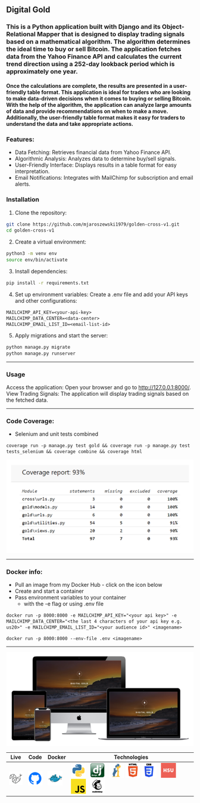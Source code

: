 ## Digital Gold

### This is a Python application built with Django and its Object-Relational Mapper that is designed to display trading signals based on a mathematical algorithm. The algorithm determines the ideal time to buy or sell Bitcoin. The application fetches data from the Yahoo Finance API and calculates the current trend direction using a 252-day lookback period which is approximately one year. 

#### Once the calculations are complete, the results are presented in a user-friendly table format. This application is ideal for traders who are looking to make data-driven decisions when it comes to buying or selling Bitcoin. With the help of the algorithm, the application can analyze large amounts of data and provide recommendations on when to make a move. Additionally, the user-friendly table format makes it easy for traders to understand the data and take appropriate actions.


### Features:

* Data Fetching: Retrieves financial data from Yahoo Finance API.
* Algorithmic Analysis: Analyzes data to determine buy/sell signals.
* User-Friendly Interface: Displays results in a table format for easy interpretation.
* Email Notifications: Integrates with MailChimp for subscription and email alerts.


### Installation

1. Clone the repository:
  ```bash
  git clone https://github.com/mjaroszewski1979/golden-cross-v1.git
  cd golden-cross-v1
  ```
2. Create a virtual environment:
  ```bash
  python3 -m venv env
  source env/bin/activate
  ```
3. Install dependencies:
  ```bash
  pip install -r requirements.txt
  ```
4. Set up environment variables:
   Create a .env file and add your API keys and other configurations:
  ```
  MAILCHIMP_API_KEY=<your-api-key>
  MAILCHIMP_DATA_CENTER=<data-center>
  MAILCHIMP_EMAIL_LIST_ID=<email-list-id>
  ```
5. Apply migrations and start the server:
  ```bash
  python manage.py migrate
  python manage.py runserver
  ```

--------------------------------------------------

### Usage
Access the application: Open your browser and go to http://127.0.0.1:8000/.
View Trading Signals: The application will display trading signals based on the fetched data.

--------------------------------------------------



### Code Coverage:
* Selenium and unit tests combined

```
coverage run -p manage.py test gold && coverage run -p manage.py test tests_selenium && coverage combine && coverage html

```

<img src="https://github.com/mjaroszewski1979/golden-cross-v1/blob/main/cov_report.png">

------------------------------------------------

### Docker info:
* Pull an image from my Docker Hub - click on the icon below
* Create and start a container 
* Pass environment variables to your container
  * with the -e flag or using .env file

```
docker run -p 8000:8000 -e MAILCHIMP_API_KEY="<your api key>" -e MAILCHIMP_DATA_CENTER="<the last 4 characters of your api key e.g. us20>" -e MAILCHIMP_EMAIL_LIST_ID="<your audience id>" <imagename>

```
```
docker run -p 8000:8000 --env-file .env <imagename>

```

--------------------------------------------------


![caption](https://github.com/mjaroszewski1979/golden-cross-v1/blob/main/dg_mockup.png)
  
  Live | Code | Docker | Technologies
  ---- | ---- | ------ | ------------
  [<img src="https://github.com/mjaroszewski1979/mjaroszewski1979/blob/main/pyan1.png">](http://taurustrading.pythonanywhere.com/) | [<img src="https://github.com/mjaroszewski1979/mjaroszewski1979/blob/main/github_g.png">](https://github.com/mjaroszewski1979/golden-cross-v1) | [<img src="https://github.com/mjaroszewski1979/mjaroszewski1979/blob/main/docker_g.png">](https://hub.docker.com/r/maciej1245/digital-gold) | <img src="https://github.com/mjaroszewski1979/mjaroszewski1979/blob/main/python_g.png"> &nbsp; <img src="https://github.com/mjaroszewski1979/mjaroszewski1979/blob/main/django_g.png"> &nbsp; <img src="https://github.com/mjaroszewski1979/mjaroszewski1979/blob/main/pandas.png"> <img src="https://github.com/mjaroszewski1979/mjaroszewski1979/blob/main/html_g.png"> <img src="https://github.com/mjaroszewski1979/mjaroszewski1979/blob/main/css_g.png"> &nbsp; <img src="https://github.com/mjaroszewski1979/mjaroszewski1979/blob/main/htmlup.png"> &nbsp; &nbsp; <img src="https://github.com/mjaroszewski1979/mjaroszewski1979/blob/main/js1.png"> &nbsp; <img src="https://github.com/mjaroszewski1979/mjaroszewski1979/blob/main/chimp.png"> 
